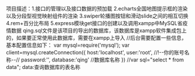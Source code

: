 项目描述：1.接口的管理以及接口数据的预加载
          2.echarts全国地图提示框的渲染以及分段型视觉映射组件的渲染
          3.swiper轮播图按钮和滑动slide之间的相互切换
          4.rem+百分比布局
          5.express模块get接口的创建以及调用xampp中MySQL省疫情数据
qing.sql文件是该项目的导出的数据库，该数据库是xampp软件集成包上的，如果要正常使用此数据库，需要在xampp上导入 //后台需要配置一些信息，基本配置信息如下： var mysql=require('mysql'); var client=mysql.createConnection({ host:'localhost', user:'root', //!--你的账号名称--// password:'', database:'qing' //数据库名称 }) //var sql="select * from data"; data:查询数据库的表名称
